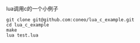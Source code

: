 lua调用c的一个小例子

```
git clone git@github.com:coneo/lua_c_example.git
cd lua_c_example
make
lua test.lua
```
